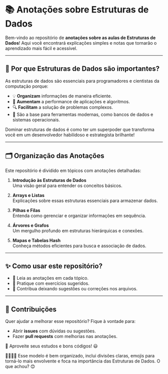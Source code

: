 # 📚 Anotações sobre Estruturas de Dados

Bem-vindo ao repositório de **anotações sobre as aulas de Estruturas de Dados**! Aqui você encontrará explicações simples e notas que tornarão o aprendizado mais fácil e acessível.

---

## 🌟 Por que Estruturas de Dados são importantes?

As estruturas de dados são essenciais para programadores e cientistas da computação porque:

- 💡 **Organizam** informações de maneira eficiente.
- 🚀 **Aumentam** a performance de aplicações e algoritmos.
- 🔍 **Facilitam** a solução de problemas complexos.
- 🔧 São a base para ferramentas modernas, como bancos de dados e sistemas operacionais.

Dominar estruturas de dados é como ter um superpoder que transforma você em um desenvolvedor habilidoso e estrategista brilhante!

---

## 🗂️ Organização das Anotações

Este repositório é dividido em tópicos com anotações detalhadas:

1. **Introdução às Estruturas de Dados**  
   Uma visão geral para entender os conceitos básicos.

2. **Arrays e Listas**  
   Explicações sobre essas estruturas essenciais para armazenar dados.

3. **Pilhas e Filas**  
   Entenda como gerenciar e organizar informações em sequência.

4. **Árvores e Grafos**  
   Um mergulho profundo em estruturas hierárquicas e conexões.

5. **Mapas e Tabelas Hash**  
   Conheça métodos eficientes para busca e associação de dados.

---

## ✨ Como usar este repositório?

- 📖 Leia as anotações em cada tópico.
- 🧠 Pratique com exercícios sugeridos.
- 💬 Contribua deixando sugestões ou correções nos arquivos.

---

## 🚩 Contribuições

Quer ajudar a melhorar esse repositório? Fique à vontade para:

- Abrir **issues** com dúvidas ou sugestões.
- Fazer **pull requests** com melhorias nas anotações.

🎉 Aproveite seus estudos e bons códigos! 😃


Esse modelo é bem organizado, inclui divisões claras, emojis para torná-lo mais envolvente e foca na importância das Estruturas de Dados. O que achou? 😊

